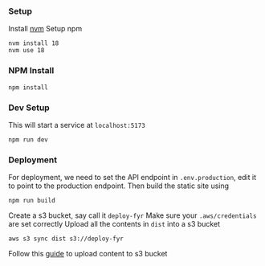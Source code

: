 ### Setup
Install [nvm](https://github.com/nvm-sh/nvm)
Setup npm
```
nvm install 18
nvm use 18
```
### NPM Install
```
npm install
```
### Dev Setup
This will start a service at `localhost:5173`
```
npm run dev
```
### Deployment
For deployment, we need to set the API endpoint in `.env.production`, edit it to point to the production endpoint. Then build the static site using
```
npm run build
```
Create a s3 bucket, say call it `deploy-fyr`
Make sure your `.aws/credentials` are set correctly
Upload all the contents in `dist` into a s3 bucket
```
aws s3 sync dist s3://deploy-fyr
```
Follow this [guide](https://www.cloudthat.com/resources/blog/step-by-step-guide-to-deploy-reactjs-app-on-aws-s3) to upload content to s3 bucket
